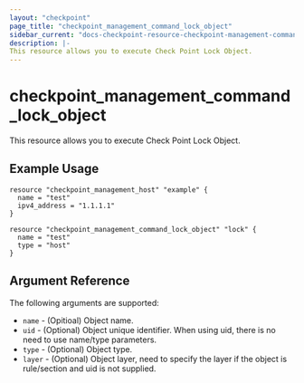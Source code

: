 ```yaml
---
layout: "checkpoint"
page_title: "checkpoint_management_command_lock_object"
sidebar_current: "docs-checkpoint-resource-checkpoint-management-command-lock-object"
description: |-
This resource allows you to execute Check Point Lock Object.
---
```


# checkpoint_management_command_lock_object

This resource allows you to execute Check Point Lock Object.

## Example Usage


```hcl
resource "checkpoint_management_host" "example" {
  name = "test"
  ipv4_address = "1.1.1.1"
}

resource "checkpoint_management_command_lock_object" "lock" {
  name = "test"
  type = "host"
}
```

## Argument Reference

The following arguments are supported:

* `name` - (Opitioal) Object name.
* `uid` - (Optional) Object unique identifier. When using uid, there is no need to use name/type parameters.
* `type` - (Optional) Object type.
* `layer` - (Optional) Object layer, need to specify the layer if the object is rule/section and uid is not supplied.